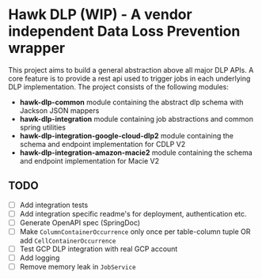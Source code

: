 # Hawk DLP (WIP) - A vendor independent Data Loss Prevention wrapper

This project aims to build a general abstraction above all
major DLP APIs. A core feature is to provide a rest api used to trigger jobs in each underlying DLP
implementation. The project consists of the following modules:

- **hawk-dlp-common** module containing the abstract dlp schema with Jackson JSON mappers
- **hawk-dlp-integration** module containing job abstractions and common spring utilities
- **hawk-dlp-integration-google-cloud-dlp2** module containing the schema and endpoint
  implementation for CDLP V2
- **hawk-dlp-integration-amazon-macie2** module containing the schema and endpoint implementation
  for Macie V2

## TODO

- [ ] Add integration tests
- [ ] Add integration specific readme's for deployment, authentication etc.
- [ ] Generate OpenAPI spec (SpringDoc)
- [ ] Make `ColumnContainerOccurrence` only once per table-column tuple OR
  add `CellContainerOccurrence`
- [ ] Test GCP DLP integration with real GCP account
- [ ] Add logging
- [ ] Remove memory leak in `JobService`